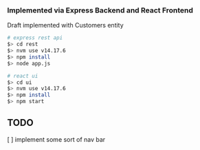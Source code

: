 ### Implemented via Express Backend and React Frontend

Draft implemented with Customers entity


```bash
# express rest api
$> cd rest
$> nvm use v14.17.6
$> npm install
$> node app.js
```

```bash
# react ui
$> cd ui
$> nvm use v14.17.6
$> npm install
$> npm start
```

## TODO
[ ] implement some sort of nav bar